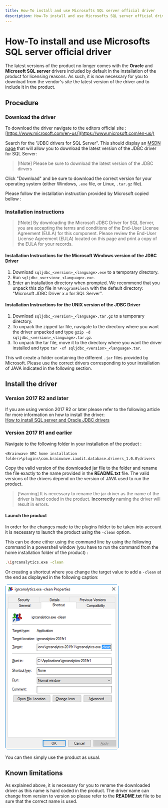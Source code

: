 ```yaml
---
title: How-To install and use Microsofts SQL server official driver
description: How-To install and use Microsofts SQL server official driver
---
```


# How-To install and use Microsofts SQL server official driver  

The latest versions of the product no longer comes with the **Oracle** and **Microsoft SQL server** drivers included by default in the installation of the product for licensing reasons. As such, it is now necessary for you to download from the vendor's site the latest version of the driver and to include it in the product.  

## Procedure

### Download the driver

To download the driver navigate to the editors official site : [https://www.microsoft.com/en-us/](https://www.microsoft.com/en-us/)  

Search for the "JDBC drivers for SQL Server". This should display an [MSDN page](https://docs.microsoft.com/en-us/sql/connect/jdbc/microsoft-jdbc-driver-for-sql-server) that will allow you to download the latest version of the JDBC driver for SQL Server:

> [!Note] Please be sure to download the latest version of the JDBC dirvers

Click "Download" and be sure to download the correct version for your operating system (either Windows, `.exe` file, or Linux, `.tar.gz` file).  

Please follow the installation instruction provided by Microsoft copied bellow :  

### Installation instructions

> [!Note] By downloading the Microsoft JDBC Driver for SQL Server, you are accepting the terms and conditions of the End-User License Agreement (EULA) for this component. Please review the End-User License Agreement (EULA) located on this page and print a copy of the EULA for your records.

#### Installation Instructions for the Microsoft Windows version of the JDBC Driver 

1. Download `sqljdbc_<version>_<language>.exe` to a temporary directory.  
2. Run `sqljdbc_<version>_<language>.exe`.  
3. Enter an installation directory when prompted. We recommend that you unpack this zip file in `%ProgramFiles%` with the default directory: "Microsoft JDBC Driver x.x for SQL Server".  

#### Installation Instructions for the UNIX version of the JDBC Driver

1. Download `sqljdbc_<version>_<language>.tar.gz` to a temporary directory.  
2. To unpack the zipped tar file, navigate to the directory where you want the driver unpacked and type `gzip -d sqljdbc_<version>_<language>.tar.gz`.  
3. To unpack the tar file, move it to the directory where you want the driver installed and type `tar -xf sqljdbc_<version>_<language>.tar`.

This will create a folder containing the different `.jar` files provided by Microsoft. Please use the correct drivers corresponding to your installation of JAVA indicated in the following section.

## Install the driver

### Version 2017 R2 and later

If you are using version 2017 R2 or later please refer to the following article for more information on how to install the driver:  
[How to install SQL server and Oracle JDBC drivers](../install-sql-server-oracle-jdbc-drivers)

### Version 2017 R1 and earlier

Navigate to the following folder in your installation of the product :  

```
<Brainwave GRC home installation folder>\plugins\com.brainwave.iaudit.database.drivers_1.0.0\drivers
```

Copy the valid version of the downloaded jar file to the folder and rename the file exactly to the name provided in the **README.txt** file. The valid versions of the drivers depend on the version of JAVA used to run the product.

> [!warning] It is necessary to rename the jar driver as the name of the driver is hard coded in the product.
> **Incorrectly** naming the driver will result in errors.

#### Launch the product

In order for the changes made to the plugins folder to be taken into account it is necessary to launch the product using the `-clean` option.  

This can be done either using the command line by using the following command in a powershell window (you have to run the command from the home installation folder of the product) :  

```sh
.\igrcanalytics.exe -clean
```

Or creating a shortcut where you change the target value to add a `-clean` at the end as displayed in the following caption:  

![Clean Short Cut](./images/cleanShortcut.png "Clean Short Cut")

You can then simply use the product as usual.

## Known limitations

As explained above, it is necessary for you to rename the downloaded driver as this name is hard coded in the product. The driver name can change from version to version so please refer to the **README.txt** file to be sure that the correct name is used.  
